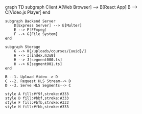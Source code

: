 graph TD
    subgraph Client
        A[Web Browser] --> B[React App]
        B --> C[Video.js Player]
    end

    subgraph Backend Server
        D[Express Server] --> E[Multer]
        E --> F[FFmpeg]
        F --> G[File System]
    end

    subgraph Storage
        G --> H[/uploads/courses/{uuid}/]
        H --> I[index.m3u8]
        H --> J[segment000.ts]
        H --> K[segment001.ts]
    end

    B --1. Upload Video--> D
    C --2. Request HLS Stream--> D
    D --3. Serve HLS Segments--> C

    style A fill:#f9f,stroke:#333
    style D fill:#bbf,stroke:#333
    style F fill:#bfb,stroke:#333
    style H fill:#fbb,stroke:#333
